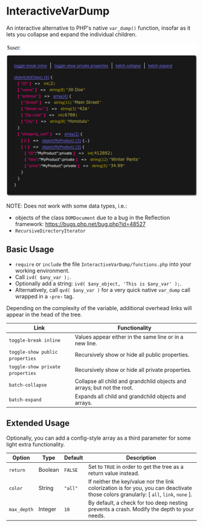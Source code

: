 # InteractiveVarDump
An interactive alternative to PHP's native `var_dump()` function, insofar as it lets you collapse and expand the individual children.

![Example dump](example.png)

NOTE: Does not work with some data types, i.e.:
- objects of the class `DOMDocument` due to a bug in the Reflection framework: https://bugs.php.net/bug.php?id=48527
- `RecursiveDirectoryIterator`


## Basic Usage
- `require` or `include` the file `InteractiveVarDump/functions.php` into your working environment.
- Call `ivd( $any_var );`.
- Optionally add a string: `ivd( $any_object, 'This is $any_var' );`.
- Alternatively, call `qvd( $any_var )` for a very quick native `var_dump` call wrapped in a `‹pre›` tag.

Depending on the complexity of the variable, additional overhead links will appear in the head of the tree.

Link | Functionality
---- | -------------
`toggle-break inline` | Values appear either in the same line or in a new line.
`toggle-show public  properties` | Recursively show or hide all public  properties.
`toggle-show private properties` | Recursively show or hide all private properties.
`batch-collapse` | Collapse all child and grandchild objects and arrays; but not the root.
`batch-expand` | Expands all child and grandchild objects and arrays.

## Extended Usage
Optionally, you can add a config-style array as a third parameter for some light extra functionality.

Option | Type | Default | Description
------ | ---- | ------- | -----------
`return` | Boolean | `FALSE` | Set to `TRUE` in order to get the tree as a return value instead.
`color` | String | `"all"` | If neither the key/value nor the link colorization is for you, you can deactivate those colors granularly: [ `all`, `link`, `none` ].
`max_depth` | Integer | `10` | By default, a check for too deep nesting prevents a crash. Modify the depth to your needs.

